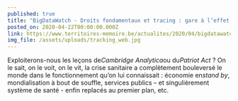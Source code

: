 ```yaml
---
published: true
title: "BigDataWatch - Droits fondamentaux et tracing : gare à l’effet cliquet"
posted_on: 2020-04-22T00:00:00.000Z
link: https://www.territoires-memoire.be/actualites/2020/04/bigdatawatch-droits-fondamentaux-et-tracing-gare-a-l-effet-cliquet/
img_file: /assets/uploads/tracking_web.jpg
---
```

Exploiterons-nous les leçons de*Cambridge Analytica*ou du*Patriot Act* ? On le sait, on le voit, on le vit, la crise sanitaire a complètement bouleversé le monde dans le fonctionnement qu’on lui connaissait : économie en*stand by*, mondialisation à bout de souffle, services publics – et singulièrement système de santé - enfin replacés au premier plan, etc.